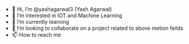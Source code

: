 - 👋 Hi, I’m @yashagarwal3 (Yash Agarwal)
- 👀 I’m interested in IOT and Machine Learning
- 🌱 I’m currently learning 
- 💞️ I’m looking to collaborate on a project related to above metion feilds
- 📫 How to reach me 

<!---
yashagarwal3/yashagarwal3 is a ✨ special ✨ repository because its `README.md` (this file) appears on your GitHub profile.
You can click the Preview link to take a look at your changes.
--->
